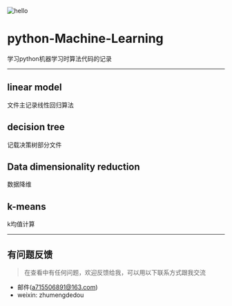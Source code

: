 
![hello](E:\图片\5784bb4bcf272.gif)
# python-Machine-Learning
学习python机器学习时算法代码的记录
***

## linear model 

文件主记录线性回归算法

## decision tree 

记载决策树部分文件

## Data dimensionality reduction 

数据降维

## k-means 

k均值计算
***
## 有问题反馈
>在查看中有任何问题，欢迎反馈给我，可以用以下联系方式跟我交流

* 邮件(a715506891@163.com)
* weixin: zhumengdedou
